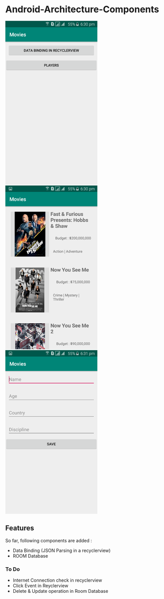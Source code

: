 # Android-Architecture-Components
<img src="screenshots/1.png" width="288"> <img src="screenshots/2.png" width="288"> <img src="screenshots/3.png" width="288">

## Features
So far, following components are added :

- Data Binding (JSON Parsing in a recyclerview)
- ROOM Database

### To Do
- Internet Connection check in recyclerview
- Click Event in Reyclerview
- Delete & Update operation in Room Database
